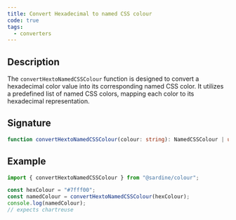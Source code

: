 ```yaml
---
title: Convert Hexadecimal to named CSS colour
code: true
tags:
  - converters
---
```


## Description

The `convertHextoNamedCSSColour` function is designed to convert a hexadecimal color value into its corresponding named CSS color. It utilizes a predefined list of named CSS colors, mapping each color to its hexadecimal representation.

## Signature

```typescript
function convertHextoNamedCSSColour(colour: string): NamedCSSColour | undefined;
```

## Example

```javascript
import { convertHextoNamedCSSColour } from "@sardine/colour";

const hexColour = "#7fff00";
const namedColour = convertHextoNamedCSSColour(hexColour);
console.log(namedColour);
// expects chartreuse
```
